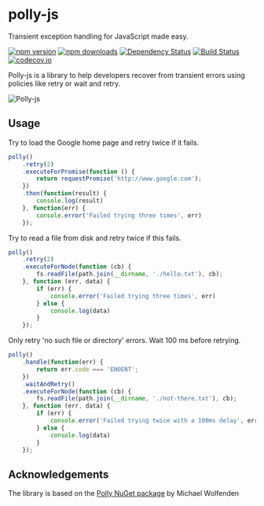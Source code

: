 # polly-js
Transient exception handling for JavaScript made easy.

[![npm version](https://img.shields.io/npm/v/polly-js.svg?style=flat-square)](https://www.npmjs.org/package/polly-js)
[![npm downloads](https://img.shields.io/npm/dm/polly-js.svg?style=flat-square)](http://npm-stat.com/charts.html?package=polly-js&from=2015-09-01)
[![Dependency Status](https://david-dm.org/mauricedb/polly-js.svg)](https://david-dm.org/mauricedb/polly-js)
[![Build Status](https://travis-ci.org/mauricedb/polly-js.svg?branch=master)](https://travis-ci.org/mauricedb/polly-js)
[![codecov.io](http://codecov.io/github/mauricedb/polly-js/coverage.svg?branch=master)](http://codecov.io/github/mauricedb/polly-js?branch=master)

Polly-js is a library to help developers recover from transient errors using policies like retry or wait and retry.

![Polly-js](https://raw.github.com/mauricedb/polly-js/master/images/polly-js-120.png)


## Usage

Try to load the Google home page and retry twice if it fails.

```JavaScript
polly()
    .retry(2)
    .executeForPromise(function () {
        return requestPromise('http://www.google.com');
    })
    .then(function(result) {
        console.log(result)
    }, function(err) {
        console.error('Failed trying three times', err)
    });
```

Try to read a file from disk and retry twice if this fails.

```JavaScript
polly()
    .retry(2)
    .executeForNode(function (cb) {
        fs.readFile(path.join(__dirname, './hello.txt'), cb);
    }, function (err, data) {
        if (err) {
            console.error('Failed trying three times', err)
        } else {
            console.log(data)
        }
    });
```

Only retry 'no such file or directory' errors. Wait 100 ms before retrying.

```JavaScript
polly()
    .handle(function(err) {
        return err.code === 'ENOENT';
    })
    .waitAndRetry()
    .executeForNode(function (cb) {
        fs.readFile(path.join(__dirname, './not-there.txt'), cb);
    }, function (err, data) {
        if (err) {
            console.error('Failed trying twice with a 100ms delay', err)
        } else {
            console.log(data)
        }
    });
```

## Acknowledgements

The library is based on the [Polly NuGet package](https://www.nuget.org/packages/Polly/) by Michael Wolfenden
